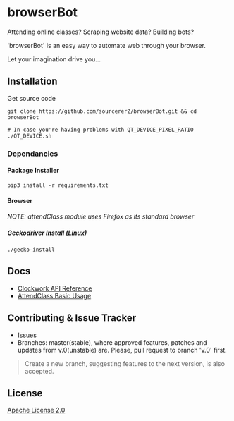 # browserBot
Attending online classes? Scraping website data? Building bots? 

'browserBot' is an easy way to automate web through your browser. 

Let your imagination drive you...

## Installation
Get source code
```shell script
git clone https://github.com/sourcerer2/browserBot.git && cd browserBot

# In case you're having problems with QT_DEVICE_PIXEL_RATIO
./QT_DEVICE.sh
```

### Dependancies
#### Package Installer
```shell script
pip3 install -r requirements.txt
```

#### Browser
*NOTE: attendClass module uses Firefox as its standard browser*

##### Geckodriver Install (Linux)
```shell script
./gecko-install
```

## Docs
- [Clockwork API Reference](https://github.com/sourcerer2/browserBot/blob/master/docs/clockwork.md)
- [AttendClass Basic Usage](https://github.com/sourcerer2/browserBot/blob/master/docs/attendClass.md)

## Contributing & Issue Tracker
- [Issues](https://github.com/mstr-Wolf/browserBot/issues)
- Branches: master(stable), where approved features, patches and updates from v.0(unstable) are. Please, pull request to branch 'v.0' first.
> Create a new branch, suggesting features to the next version, is also accepted. 

## License
[Apache License 2.0](https://github.com/mstr-Wolf/browserBot/blob/master/LICENSE)
